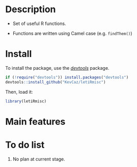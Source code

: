 Description
===========

-   Set of useful R functions.

-   Functions are written using Camel case (e.g. `findThem()`)

Install
=======

To install the package, use the [*devtools*](http://cran.r-project.org/web/packages/devtools/index.html) package.

``` r
if (!require("devtools")) install.packages("devtools")
devtools::install_github("KevCaz/letiRmisc")
```

Then, load it:

``` r
library(letiRmisc)
```

Main features
=============

To do list
==========

1.  No plan at current stage.
